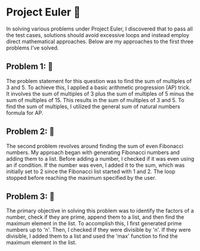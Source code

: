 # Project Euler 🧮

In solving various problems under Project Euler, I discovered that to pass all the test cases, solutions should avoid excessive loops and instead employ direct mathematical approaches. Below are my approaches to the first three problems I've solved.

## Problem 1: 🧮

The problem statement for this question was to find the sum of multiples of 3 and 5. To achieve this, I applied a basic arithmetic progression (AP) trick. It involves the sum of multiples of 3 plus the sum of multiples of 5 minus the sum of multiples of 15. This results in the sum of multiples of 3 and 5. To find the sum of multiples, I utilized the general sum of natural numbers formula for AP.

## Problem 2: 🧮

The second problem revolves around finding the sum of even Fibonacci numbers. My approach began with generating Fibonacci numbers and adding them to a list. Before adding a number, I checked if it was even using an if condition. If the number was even, I added it to the sum, which was initially set to 2 since the Fibonacci list started with 1 and 2. The loop stopped before reaching the maximum specified by the user.

## Problem 3: 🧮

The primary objective in solving this problem was to identify the factors of a number, check if they are prime, append them to a list, and then find the maximum element in the list. To accomplish this, I first generated prime numbers up to 'n'. Then, I checked if they were divisible by 'n'. If they were divisible, I added them to a list and used the 'max' function to find the maximum element in the list.

